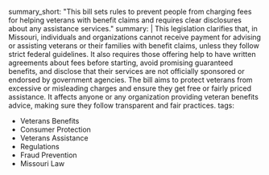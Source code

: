 summary_short: "This bill sets rules to prevent people from charging fees for helping veterans with benefit claims and requires clear disclosures about any assistance services."
summary: |
  This legislation clarifies that, in Missouri, individuals and organizations cannot receive payment for advising or assisting veterans or their families with benefit claims, unless they follow strict federal guidelines. It also requires those offering help to have written agreements about fees before starting, avoid promising guaranteed benefits, and disclose that their services are not officially sponsored or endorsed by government agencies. The bill aims to protect veterans from excessive or misleading charges and ensure they get free or fairly priced assistance. It affects anyone or any organization providing veteran benefits advice, making sure they follow transparent and fair practices.
tags:
  - Veterans Benefits
  - Consumer Protection
  - Veterans Assistance
  - Regulations
  - Fraud Prevention
  - Missouri Law
